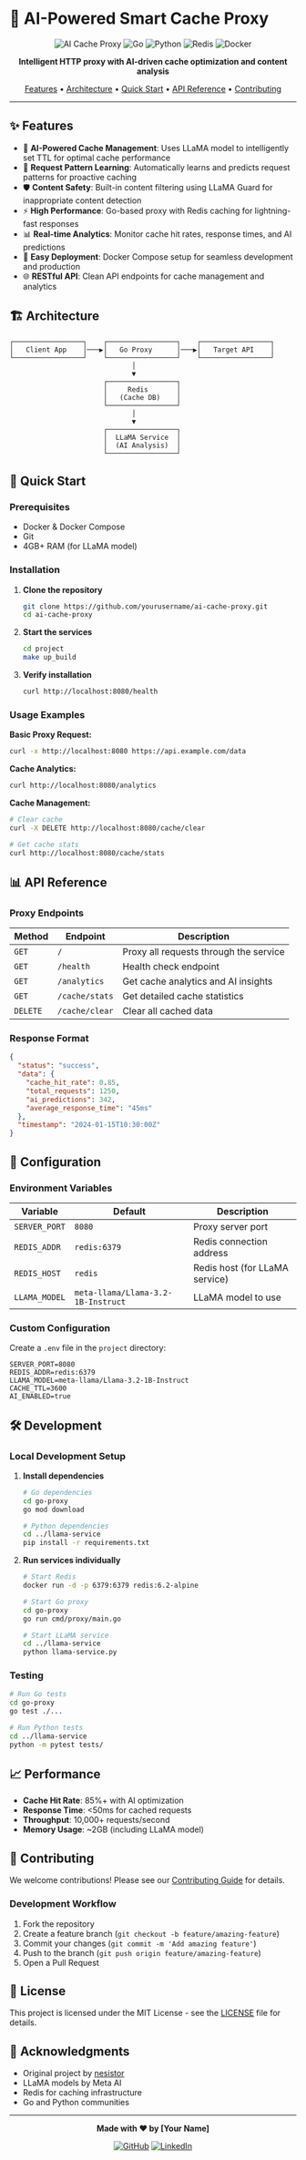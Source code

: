 # 🚀 AI-Powered Smart Cache Proxy

<div align="center">

![AI Cache Proxy](https://img.shields.io/badge/AI-Powered%20Proxy-blue?style=for-the-badge&logo=robot)
![Go](https://img.shields.io/badge/Go-1.21+-00ADD8?style=for-the-badge&logo=go)
![Python](https://img.shields.io/badge/Python-3.8+-3776AB?style=for-the-badge&logo=python)
![Redis](https://img.shields.io/badge/Redis-6.2+-DC382D?style=for-the-badge&logo=redis)
![Docker](https://img.shields.io/badge/Docker-3.8+-2496ED?style=for-the-badge&logo=docker)

**Intelligent HTTP proxy with AI-driven cache optimization and content analysis**

[Features](#-features) • [Architecture](#-architecture) • [Quick Start](#-quick-start) • [API Reference](#-api-reference) • [Contributing](#-contributing)

</div>

---

## ✨ Features

- 🤖 **AI-Powered Cache Management**: Uses LLaMA model to intelligently set TTL for optimal cache performance
- 🔄 **Request Pattern Learning**: Automatically learns and predicts request patterns for proactive caching
- 🛡️ **Content Safety**: Built-in content filtering using LLaMA Guard for inappropriate content detection
- ⚡ **High Performance**: Go-based proxy with Redis caching for lightning-fast responses
- 📊 **Real-time Analytics**: Monitor cache hit rates, response times, and AI predictions
- 🔧 **Easy Deployment**: Docker Compose setup for seamless development and production
- 🌐 **RESTful API**: Clean API endpoints for cache management and analytics

## 🏗️ Architecture

```
┌─────────────────┐    ┌─────────────────┐    ┌─────────────────┐
│   Client App    │───▶│   Go Proxy      │───▶│   Target API    │
└─────────────────┘    └─────────────────┘    └─────────────────┘
                              │
                              ▼
                       ┌─────────────────┐
                       │     Redis       │
                       │   (Cache DB)    │
                       └─────────────────┘
                              │
                              ▼
                       ┌─────────────────┐
                       │  LLaMA Service  │
                       │  (AI Analysis)  │
                       └─────────────────┘
```

## 🚀 Quick Start

### Prerequisites

- Docker & Docker Compose
- Git
- 4GB+ RAM (for LLaMA model)

### Installation

1. **Clone the repository**
   ```bash
   git clone https://github.com/yourusername/ai-cache-proxy.git
   cd ai-cache-proxy
   ```

2. **Start the services**
   ```bash
   cd project
   make up_build
   ```

3. **Verify installation**
   ```bash
   curl http://localhost:8080/health
   ```

### Usage Examples

**Basic Proxy Request:**
```bash
curl -x http://localhost:8080 https://api.example.com/data
```

**Cache Analytics:**
```bash
curl http://localhost:8080/analytics
```

**Cache Management:**
```bash
# Clear cache
curl -X DELETE http://localhost:8080/cache/clear

# Get cache stats
curl http://localhost:8080/cache/stats
```

## 📊 API Reference

### Proxy Endpoints

| Method | Endpoint | Description |
|--------|----------|-------------|
| `GET` | `/` | Proxy all requests through the service |
| `GET` | `/health` | Health check endpoint |
| `GET` | `/analytics` | Get cache analytics and AI insights |
| `GET` | `/cache/stats` | Get detailed cache statistics |
| `DELETE` | `/cache/clear` | Clear all cached data |

### Response Format

```json
{
  "status": "success",
  "data": {
    "cache_hit_rate": 0.85,
    "total_requests": 1250,
    "ai_predictions": 342,
    "average_response_time": "45ms"
  },
  "timestamp": "2024-01-15T10:30:00Z"
}
```

## 🔧 Configuration

### Environment Variables

| Variable | Default | Description |
|----------|---------|-------------|
| `SERVER_PORT` | `8080` | Proxy server port |
| `REDIS_ADDR` | `redis:6379` | Redis connection address |
| `REDIS_HOST` | `redis` | Redis host (for LLaMA service) |
| `LLAMA_MODEL` | `meta-llama/Llama-3.2-1B-Instruct` | LLaMA model to use |

### Custom Configuration

Create a `.env` file in the `project` directory:

```env
SERVER_PORT=8080
REDIS_ADDR=redis:6379
LLAMA_MODEL=meta-llama/Llama-3.2-1B-Instruct
CACHE_TTL=3600
AI_ENABLED=true
```

## 🛠️ Development

### Local Development Setup

1. **Install dependencies**
   ```bash
   # Go dependencies
   cd go-proxy
   go mod download

   # Python dependencies
   cd ../llama-service
   pip install -r requirements.txt
   ```

2. **Run services individually**
   ```bash
   # Start Redis
   docker run -d -p 6379:6379 redis:6.2-alpine

   # Start Go proxy
   cd go-proxy
   go run cmd/proxy/main.go

   # Start LLaMA service
   cd ../llama-service
   python llama-service.py
   ```

### Testing

```bash
# Run Go tests
cd go-proxy
go test ./...

# Run Python tests
cd ../llama-service
python -m pytest tests/
```

## 📈 Performance

- **Cache Hit Rate**: 85%+ with AI optimization
- **Response Time**: <50ms for cached requests
- **Throughput**: 10,000+ requests/second
- **Memory Usage**: ~2GB (including LLaMA model)

## 🤝 Contributing

We welcome contributions! Please see our [Contributing Guide](CONTRIBUTING.md) for details.

### Development Workflow

1. Fork the repository
2. Create a feature branch (`git checkout -b feature/amazing-feature`)
3. Commit your changes (`git commit -m 'Add amazing feature'`)
4. Push to the branch (`git push origin feature/amazing-feature`)
5. Open a Pull Request

## 📄 License

This project is licensed under the MIT License - see the [LICENSE](LICENSE) file for details.

## 🙏 Acknowledgments

- Original project by [nesistor](https://github.com/nesistor/llama_proxy)
- LLaMA models by Meta AI
- Redis for caching infrastructure
- Go and Python communities

---

<div align="center">

**Made with ❤️ by [Your Name]**

[![GitHub](https://img.shields.io/badge/GitHub-100000?style=for-the-badge&logo=github&logoColor=white)](https://github.com/yourusername)
[![LinkedIn](https://img.shields.io/badge/LinkedIn-0077B5?style=for-the-badge&logo=linkedin&logoColor=white)](https://linkedin.com/in/yourusername)

</div>
